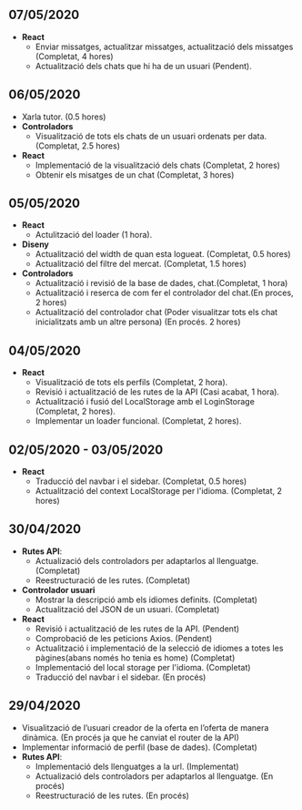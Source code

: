 ## 07/05/2020
- **React**
	- Enviar missatges, actualitzar missatges, actualització dels missatges (Completat, 4 hores)
	- Actualització dels chats que hi ha de un usuari (Pendent).

## 06/05/2020
- Xarla tutor. (0.5 hores)
- **Controladors**
	- Visualització de tots els chats de un usuari ordenats per data. (Completat, 2.5 hores)
- **React**
	- Implementació de la visualització dels chats (Completat, 2 hores)
	- Obtenir els misatges de un chat (Completat, 3 hores)

## 05/05/2020
- **React**
	- Actulització del loader (1 hora).
- **Diseny**
	- Actualització del width de quan esta logueat. (Completat, 0.5 hores)
	- Actualització del filtre del mercat. (Completat, 1.5 hores)
- **Controladors**
	- Actualització i revisió de la base de dades, chat.(Completat, 1 hora)
	- Actualització i reserca de com fer el controlador del chat.(En proces, 2 hores)
	- Actualització del controlador chat (Poder visualitzar tots els chat inicialitzats amb un altre persona) (En procés. 2 hores)

## 04/05/2020
- **React**
	- Visualització de tots els perfils (Completat, 2 hora).
	- Revisió i actualització de les rutes de la API (Casi acabat, 1 hora).
	- Actualització i fusió del LocalStorage amb el LoginStorage (Completat, 2 hores).
	- Implementar un loader funcional. (Completat, 2 hores).

## 02/05/2020 - 03/05/2020
- **React**
	- Traducció del navbar i el sidebar. (Completat, 0.5 hores)
	- Actualització del context LocalStorage per l'idioma. (Completat, 2 hores)

## 30/04/2020
- **Rutes API**:
	- Actualizació dels controladors per adaptarlos al llenguatge. (Completat) 
	- Reestructuració de les rutes. (Completat)
- **Controlador usuari**
	- Mostrar la descripció amb els idiomes definits. (Completat)
	- Actualització del JSON de un usuari. (Completat)
- **React**
	- Revisió i actualització de les rutes de la API. (Pendent)
	- Comprobació de les peticions Axios. (Pendent)
	- Actualització i implementació de la selecció de idiomes a totes les pàgines(abans només ho tenia es home) (Completat)
	- Implementació del local storage per l'idioma. (Completat)
	- Traducció del navbar i el sidebar. (En procés)

## 29/04/2020
- Visualització de l’usuari creador de la oferta en l’oferta de manera dinàmica. (En procés ja que he canviat el router de la API)
- Implementar informació de perfil (base de dades). (Completat)
- **Rutes API**: 
	- Implementació dels llenguatges a la url. (Implementat) 
	- Actualizació dels controladors per adaptarlos al llenguatge. (En procés) 
	- Reestructuració de les rutes. (En procés)